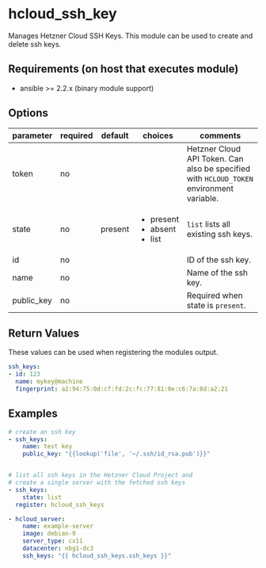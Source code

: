 # hcloud_ssh_key

Manages Hetzner Cloud SSH Keys. This module can be used to create and delete ssh keys.

## Requirements (on host that executes module)
- ansible >= 2.2.x (binary module support)

## Options
|parameter|required|default|choices|comments|
|---------|--------|-------|-------|--------|
|token|no|||Hetzner Cloud API Token. Can also be specified with `HCLOUD_TOKEN` environment variable. |
|state|no|present|<ul><li>present</li><li>absent</li><li>list</li></ul>|  `list` lists all existing ssh keys. |
| id | no | | | ID of the ssh key. |
| name | no | | | Name of the ssh key. |
| public_key | no | | | Required when state is `present`. |

## Return Values

These values can be used when registering the modules output.

```yaml
ssh_keys:
- id: 123
  name: mykey@machine
  fingerprint: a2:94:75:0d:cf:fd:2c:fc:77:81:0e:c6:7a:8d:a2:21
```

## Examples

```yaml
# create an ssh key
- ssh_keys:
    name: test key
    public_key: "{{lookup('file', '~/.ssh/id_rsa.pub')}}"


# list all ssh keys in the Hetzner Cloud Project and
# create a single server with the fetched ssh keys
- ssh_keys:
    state: list
  register: hcloud_ssh_keys

- hcloud_server:
    name: example-server
    image: debian-9
    server_type: cx11
    datacenter: nbg1-dc3
    ssh_keys: "{{ hcloud_ssh_keys.ssh_keys }}"
```
